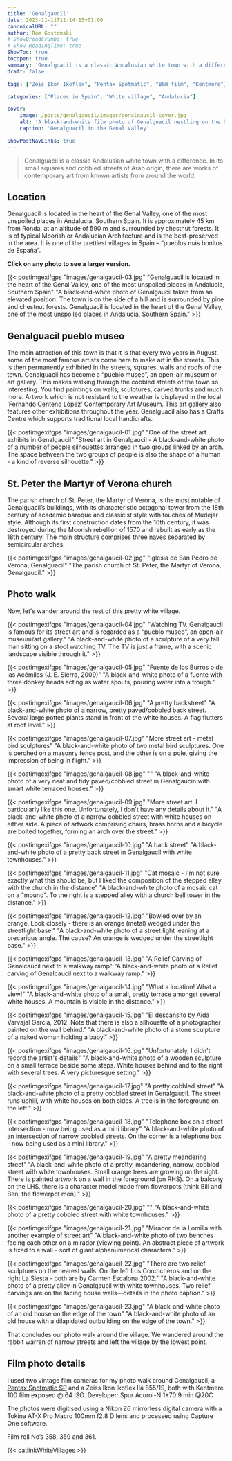 ```yaml
---
title: 'Genalgaucil'
date: 2023-11-11T11:14:15+01:00
canonicalURL: ""
author: Rom Gostomski
# ShowBreadCrumbs: true
# Show ReadingTime: true
ShowToc: true
tocopen: true
summary: 'Genalguacil is a classic Andalusian white town with a difference - it is famous for its street art! A photo walk with 23 film photos taken with vintage cameras.' # The summary appears as the Google description and also on the posts list page. If you also want it to appear on the page, use description instead of summary.
draft: false

tags: ["Zeis Ikon Ikoflex", "Pentax Spotmatic", "B&W film", "Kentmere"]

categories: ["Places in Spain", "White village", "Andalucia"]

cover:
    image: /posts/genalgaucil/images/genalgaucil-cover.jpg
    alt: 'A black-and-white film photo of Genalguacil nestling on the hillside in the Genal Valley'
    caption: 'Genalguacil in the Genal Valley'

ShowPostNavLinks: true
---
```

> Genalguacil is a classic Andalusian white town with a difference. In its small squares and cobbled streets of Arab origin, there are works of contemporary art from known artists from around the world.

## Location

Genalguacil is located in the heart of the Genal Valley, one of the most unspoiled places in Andalucia, Southern Spain. It is approximately 45 km from Ronda, at an altitude of 590 m and surrounded by chestnut forests. It is of typical Moorish or Andalucian Architecture and is the best-preserved in the area. It is one of the prettiest villages in Spain – “pueblos más bonitos de España”.

**Click on any photo to see a larger version.**

{{< postimgexifgps "images/genalgaucil-03.jpg" 
"Genalguacil is located in the heart of the Genal Valley, one of the most unspoiled places in Andalucia, Southern Spain" 
"A black-and-white photo of Genalgaucil taken from an elevated position. The town is on the side of a hill and is surrounded by pine and chestnut forests. Genalguacil is located in the heart of the Genal Valley, one of the most unspoiled places in Andalucia, Southern Spain." >}}

## Genalguacil pueblo museo

The main attraction of this town is that it is that every two years in August, some of the most famous artists come here to make art in the streets. This is then permanently exhibited in the streets, squares, walls and roofs of the town. Genalguacil has become a “pueblo museo”, an open-air museum or art gallery. This makes walking through the cobbled streets of the town so interesting. You find paintings on walls, sculptures, carved trunks and much more. Artwork which is not resistant to the weather is displayed in the local ‘Fernando Centeno López’ Contemporary Art Museum. This art gallery also features other exhibitions throughout the year. Genalguacil also has a Crafts Centre which supports traditional local handicrafts.

{{< postimgexifgps "images/genalgaucil-01.jpg" 
"One of the street art exhibits in Genalgaucil" 
"Street art in Genalgaucil - A black-and-white photo of a number of people silhouettes arranged in two groups linked by an arch. The space between the two groups of people is also the shape of a human - a kind of reverse silhouette." >}}

## St. Peter the Martyr of Verona church

The parish church of St. Peter, the Martyr of Verona, is the most notable of Genalguacil’s buildings, with its characteristic octagonal tower from the 18th century of academic baroque and classicist style with touches of Mudejar style. Although its first construction dates from the 16th century, it was destroyed during the Moorish rebellion of 1570 and rebuilt as early as the 18th century. The main structure comprises three naves separated by semicircular arches.

{{< postimgexifgps "images/genalgaucil-02.jpg" 
"Iglesia de San Pedro de Verona, Genalguacil" 
"The parish church of St. Peter, the Martyr of Verona, Genalgaucil." >}}

## Photo walk

Now, let's wander around the rest of this pretty white village.

{{< postimgexifgps "images/genalgaucil-04.jpg" 
"Watching TV. Genalgaucil is famous for its street art and is regarded as a “pueblo museo”, an open-air museum/art gallery." 
"A black-and-white photo of a sculpture of a very tall man sitting on a stool watching TV. The TV is just a frame, with a scenic landscape visible through it." >}}

{{< postimgexifgps "images/genalgaucil-05.jpg" 
"Fuente de los Burros o de las Acémilas (J. E. Sierra, 2009)" 
"A black-and-white photo of a fuente with three donkey heads acting as water spouts, pouring water into a trough." >}}

{{< postimgexifgps "images/genalgaucil-06.jpg" 
"A pretty backstreet" 
"A black-and-white photo of a narrow, pretty paved/cobbled back street. Several large potted plants stand in front of the white houses. A flag flutters at roof level." >}}

{{< postimgexifgps "images/genalgaucil-07.jpg" 
"More street art - metal bird sculptures" 
"A black-and-white photo of two metal bird sculptures. One is perched on a masonry fence post, and the other is on a pole, giving the impression of being in flight." >}}

{{< postimgexifgps "images/genalgaucil-08.jpg" 
"" 
"A black-and-white photo of a very neat and tidy paved/cobbled street in Genalgaucin with smart white terraced houses." >}}

{{< postimgexifgps "images/genalgaucil-09.jpg" 
"More street art. I particularly like this one. Unfortunately, I don't have any details about it." 
"A black-and-white photo of a narrow cobbled street with white houses on either side. A piece of artwork comprising chairs, brass horns and a bicycle are bolted together, forming an arch over the street." >}}

{{< postimgexifgps "images/genalgaucil-10.jpg" 
"A back street" 
"A black-and-white photo of a pretty back street in Genalgaucil with white townhouses." >}}

{{< postimgexifgps "images/genalgaucil-11.jpg" 
"Cat mosaic - I'm not sure exactly what this should be, but I liked the composition of the stepped alley with the church in the distance" 
"A black-and-white photo of a mosaic cat on a "mound". To the right is a stepped alley with a church bell tower in the distance." >}}

{{< postimgexifgps "images/genalgaucil-12.jpg" 
"Bowled over by an orange. Look closely - there is an orange (metal) wedged under the streetlight base." 
"A black-and-white photo of a street light leaning at a precarious angle. The cause? An orange is wedged under the streetlight base." >}}

{{< postimgexifgps "images/genalgaucil-13.jpg" 
"A Relief Carving of Genalcaucil next to a walkway ramp" 
"A black-and-white photo of a Relief carving of Genalcaucil next to a walkway ramp." >}}

{{< postimgexifgps "images/genalgaucil-14.jpg" 
"What a location! What a view!" 
"A black-and-white photo of a small, pretty terrace amongst several white houses. A mountain is visible in the distance." >}}

{{< postimgexifgps "images/genalgaucil-15.jpg" 
"El descansito by Aida Varvajal Garcia, 2012. Note that there is also a silhouette of a photographer painted on the wall behind." 
"A black-and-white photo of a stone sculpture of a naked woman holding a baby." >}}

{{< postimgexifgps "images/genalgaucil-16.jpg" 
"Unfortunately, I didn't record the artist's details" 
"A black-and-white photo of a wooden sculpture on a small terrace beside some steps. White houses behind and to the right with several trees. A very picturesque setting." >}}

{{< postimgexifgps "images/genalgaucil-17.jpg" 
"A pretty cobbled street" 
"A black-and-white photo of a pretty cobbled street in Genalgaucil. The street runs uphill, with white houses on both sides. A tree is in the foreground on the left." >}}

{{< postimgexifgps "images/genalgaucil-18.jpg" 
"Telephone box on a street intersection - now being used as a mini library" 
"A black-and-white photo of an intersection of narrow cobbled streets. On the corner is a telephone box - now being used as a mini library." >}}

{{< postimgexifgps "images/genalgaucil-19.jpg" 
"A pretty meandering street" 
"A black-and-white photo of a pretty, meandering, narrow, cobbled street with white townhouses. Small orange trees are growing on the right. There is painted artwork on a wall in the foreground (on RHS). On a balcony on the LHS, there is a character model made from flowerpots (think Bill and Ben, the flowerpot men)." >}}

{{< postimgexifgps "images/genalgaucil-20.jpg" 
"" 
"A black-and-white photo of a pretty cobbled street with white townhouses." >}}

{{< postimgexifgps "images/genalgaucil-21.jpg" 
"Mirador de la Lomilla with another example of street art" 
"A black-and-white photo of two benches facing each other on a mirador (viewing point). An abstract piece of artwork is fixed to a wall - sort of giant alphanumerical characters." >}}

{{< postimgexifgps "images/genalgaucil-22.jpg" 
"There are two relief sculptures on the nearest walls. On the left Los Corchcheros and on the right La Siesta - both are by Carmen Escalona 2002." 
"A black-and-white photo of a pretty alley in Genalgaucil with white townhouses. Two relief carvings are on the facing house walls—details in the photo caption." >}}

{{< postimgexifgps "images/genalgaucil-23.jpg" 
"A black-and-white photo of an old house on the edge of the town" 
"A black-and-white photo of an old house with a dilapidated outbuilding on the edge of the town." >}}

That concludes our photo walk around the village. We wandered around the rabbit warren of narrow streets and left the village by the lowest point.

## Film photo details

I used two vintage film cameras for my photo walk around Genalgaucil, a [Pentax Spotmatic SP](https://grainyphotos.com/gear/cameras/asahi-spotmatic/) and a Zeiss Ikon Ikoflex IIa 855/19, both with Kentmere 100 film exposed @ 64 ISO. Developer: Spur Acurol-N 1+70 9 min @20C

The photos were digitised using a Nikon Z6 mirrorless digital camera with a Tokina AT-X Pro Macro 100mm f2.8 D lens and processed using Capture One software.

Film roll No’s 358, 359 and 361.

{{< catlinkWhiteVillages >}}